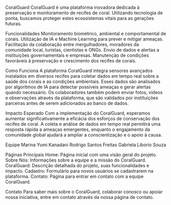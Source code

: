 CoralGuard
CoralGuard é uma plataforma inovadora dedicada à preservação e monitoramento de recifes de coral. Utilizando tecnologia de ponta, buscamos proteger estes ecossistemas vitais para as gerações futuras.

Funcionalidades
Monitoramento biométrico, ambiental e comportamental de corais.
Utilização de IA e Machine Learning para prever e mitigar ameaças.
Facilitação da colaboração entre mergulhadores, moradores da comunidade local, turistas, cientistas e ONGs.
Envio de dados e alertas a instituições governamentais e empresas.
Manutenção de condições favoráveis à preservação e crescimento dos recifes de corais.

Como Funciona
A plataforma CoralGuard integra sensores avançados instalados em diversos recifes para coletar dados em tempo real sobre a saúde dos corais e as condições ambientais. Esses dados são analisados por algoritmos de IA para detectar possíveis ameaças e gerar alertas quando necessário. Os colaboradores também podem enviar fotos, vídeos e observações através da plataforma, que são validados por instituições parceiras antes de serem adicionados ao banco de dados.

Impacto Esperado
Com a implementação do CoralGuard, esperamos aumentar significativamente a eficácia dos esforços de conservação dos recifes de coral. A coleta e análise de dados em tempo real permitirá uma resposta rápida a ameaças emergentes, enquanto o engajamento da comunidade global ajudará a ampliar a conscientização e o apoio à causa.

Equipe
Marina Yumi Kanadani
Rodrigo Santos Freitas
Gabriela Liborio Souza

Páginas Principais
Home: Página inicial com uma visão geral do projeto.
Sobre Nós: Informações sobre a equipe e a missão do CoralGuard.
CoralGuard: Descrição detalhada do projeto, suas funcionalidades e impacto.
Cadastro: Formulário para novos usuários se cadastrarem na plataforma.
Contato: Página para entrar em contato com a equipe CoralGuard.

Contato
Para saber mais sobre o CoralGuard, colaborar conosco ou apoiar nossa iniciativa, entre em contato através da nossa página de contato.

